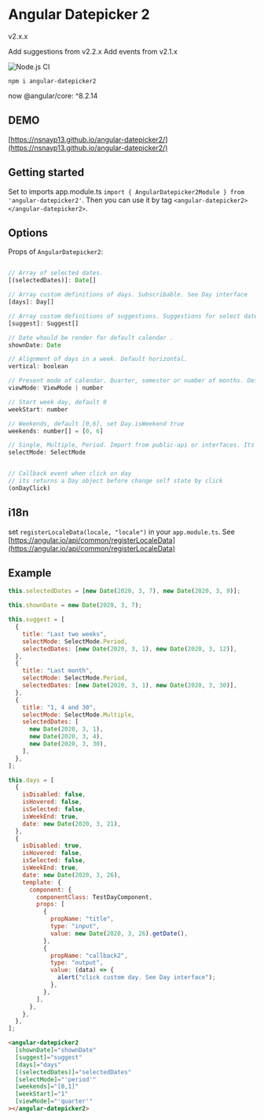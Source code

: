 # Angular Datepicker 2

v2.x.x

Add suggestions from v2.2.x
Add events from v2.1.x

![Node.js CI](https://github.com/nsnayp13/angular-datepicker2/workflows/Node.js%20CI/badge.svg)

`npm i angular-datepicker2`

now @angular/core: ^8.2.14

## DEMO

[https://nsnayp13.github.io/angular-datepicker2/](https://nsnayp13.github.io/angular-datepicker2/)

## Getting started

Set to imports app.module.ts `import { AngularDatepicker2Module } from 'angular-datepicker2'`. Then you can use it by tag `<angular-datepicker2></angular-datepicker2>`.

## Options

Props of `AngularDatepicker2`:

```javascript

// Array of selected dates.
[(selectedDates)]: Date[]

// Array custom definitions of days. Subscribable. See Day interface
[days]: Day[]

// Array custom definitions of suggestions. Suggestions for select dates
[suggest]: Suggest[]

// Date whould be render for default calendar .
shownDate: Date

// Alignment of days in a week. Default horizontal.
vertical: boolean

// Present mode of calendar. Quarter, semester or number of months. Default 1. Import from public-api or interfaces. Its enum
viewMode: ViewMode | number

// Start week day, default 0
weekStart: number

// Weekends, default [0,6], set Day.isWeekend true
weekends: number[] = [0, 6]

// Single, Multiple, Period. Import from public-api or interfaces. Its enum
selectMode: SelectMode


// Callback event when click on day
// its returns a Day object before change self state by click
(onDayClick)


```

## i18n

set `registerLocaleData(locale, "locale")` in your `app.module.ts`. See [https://angular.io/api/common/registerLocaleData](https://angular.io/api/common/registerLocaleData)

## Example

```javascript
this.selectedDates = [new Date(2020, 3, 7), new Date(2020, 3, 9)];

this.shownDate = new Date(2020, 3, 7);

this.suggest = [
  {
    title: "Last two weeks",
    selectMode: SelectMode.Period,
    selectedDates: [new Date(2020, 3, 1), new Date(2020, 3, 12)],
  },
  {
    title: "Last month",
    selectMode: SelectMode.Period,
    selectedDates: [new Date(2020, 3, 1), new Date(2020, 3, 30)],
  },
  {
    title: "1, 4 and 30",
    selectMode: SelectMode.Multiple,
    selectedDates: [
      new Date(2020, 3, 1),
      new Date(2020, 3, 4),
      new Date(2020, 3, 30),
    ],
  },
];

this.days = [
  {
    isDisabled: false,
    isHovered: false,
    isSelected: false,
    isWeekEnd: true,
    date: new Date(2020, 3, 21),
  },
  {
    isDisabled: true,
    isHovered: false,
    isSelected: false,
    isWeekEnd: true,
    date: new Date(2020, 3, 26),
    template: {
      component: {
        componentClass: TestDayComponent,
        props: [
          {
            propName: "title",
            type: "input",
            value: new Date(2020, 3, 26).getDate(),
          },
          {
            propName: "callback2",
            type: "output",
            value: (data) => {
              alert("click custom day. See Day interface");
            },
          },
        ],
      },
    },
  },
];
```

```html
<angular-datepicker2
  [shownDate]="shownDate"
  [suggest]="suggest"
  [days]="days"
  [(selectedDates)]="selectedDates"
  [selectMode]="'period'"
  [weekends]="[0,1]"
  [weekStart]="1"
  [viewMode]="'quarter'"
></angular-datepicker2>
```

